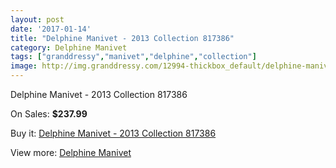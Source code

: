 ```yaml
---
layout: post
date: '2017-01-14'
title: "Delphine Manivet - 2013 Collection 817386"
category: Delphine Manivet
tags: ["granddressy","manivet","delphine","collection"]
image: http://img.granddressy.com/12994-thickbox_default/delphine-manivet-2013-collection-817386.jpg
---
```

Delphine Manivet - 2013 Collection 817386

On Sales: **$237.99**
<a href="https://www.granddressy.com/en/delphine-manivet/12062-delphine-manivet-2013-collection-817386.html"><amp-img layout="responsive" width="600" height="600" src="//img.granddressy.com/12994-thickbox_default/delphine-manivet-2013-collection-817386.jpg" alt="Delphine Manivet - 2013 Collection 817386 0" /></a>

Buy it: [Delphine Manivet - 2013 Collection 817386](https://www.granddressy.com/en/delphine-manivet/12062-delphine-manivet-2013-collection-817386.html "Delphine Manivet - 2013 Collection 817386")

View more: [Delphine Manivet](https://www.granddressy.com/en/56-delphine-manivet "Delphine Manivet")